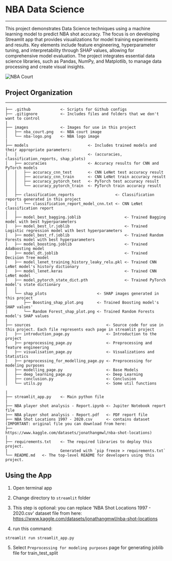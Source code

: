 # NBA Data Science
***
This project demonstrates Data Science techniques using a machine learning model to predict NBA shot accuracy. 
The focus is on developing Streamlit app that provides visualizations for model training experiments and results. 
Key elements include feature engineering, hyperparameter tuning, and interpretability through SHAP values, 
allowing for comprehensive model evaluation. 
The project integrates essential data science libraries, such as Pandas, NumPy, and Matplotlib, 
to manage data processing and create visual insights.

![NBA Court](https://github.com/MihranD/nba_ds/blob/main/images/nba_court.png)

## Project Organization
----------------------------------------------------------------------------------------------
    ├── .github             <- Scripts for Github configs
    ├── .gitignore          <- Includes files and folders that we don't want to control
    |
    ├── images              <- Images for use in this project
    │   ├── nba_court.png   <- NBA court image
    │   └── nba-logo.png    <- NBA logo image
    |
    ├── models                          <- Includes trained models and their appropriate parameters: 
    │   │                               <- (accuracies, classification_reports, shap_plots)
    │   ├── accuracies                  <- Accuracy results for CNN and PyTorch models
    │   │   ├── accuracy_cnn_test       <- CNN LeNet test accuracy result
    │   │   ├── accuracy_cnn_train      <- CNN LeNet train accuracy result
    │   │   ├── accuracy_pytorch_test   <- PyTorch test accuracy result
    │   │   └── accuracy_pytorch_train  <- PyTorch train accuracy result
    │   │
    │   ├── classification_reports                  <- Classification reports generated in this project
    │   │   └── classification_report_model_cnn.txt <- CNN LeNet classification report
    │   │   
    │   ├── model_best_bagging.joblib                   <- Trained Bagging model with best hyperparameters
    │   ├── model_best_lr.joblib                        <- Trained Logistic regression model with best hyperparameters
    │   ├── model_best_rf.joblib                        <- Trained Random Forests model with best hyperparameters
    │   ├── model_boosting.joblib                       <- Trained AdaBoosting model
    │   ├── model_dt.joblib                             <- Trained Decision Tree model
    │   ├── model_lenet_training_history_leaky_relu.pkl <- Trained CNN LeNet model's history dictionary
    │   ├── model_lenet.keras                           <- Trained CNN LeNet model
    │   ├── model_pytorch_state_dict.pth                <- Trained PyTorch model's state dictionary
    │   │
    │   └── shap_plots                      <- SHAP images generated in this project
    │       ├── Boosting_shap_plot.png      <- Trained Boosting model's SHAP values'
    │       └── Random Forest_shap_plot.png <- Trained Random Forests model's SHAP values
    |
    ├── sources                                 <- Source code for use in this project. Each file represents each page in streamlit project
    │   ├── introduction_page.py                <- Introduction to the project
    │   ├── preprocessing_page.py               <- Preprocessing and feature engineering
    │   ├── visualisation_page.py               <- Visualizations and Statistics
    │   ├── preprocessing_for_modelling_page.py <- Preprocessing for modeling purposes
    │   ├── modelling_page.py                   <- Base Models
    │   ├── deep_learning_page.py               <- Deep Learning
    │   ├── conclusion.py                       <- Conclusion
    │   └── utils.py                            <- Some util functions
    
    |
    ├── streamlit_app.py    <- Main python file
    |
    ├── NBA player shot analysis - Report.ipynb <- Jupiter Notebook report file
    ├── NBA player shot analysis - Report.pdf   <- PDF report file
    ├── NBA Shot Locations 1997 - 2020.csv      <- contains dataset (IMPORTANT: original file you can download from here: 
    ├──                                         https://www.kaggle.com/datasets/jonathangmwl/nba-shot-locations)
    |
    ├── requirements.txt    <- The required libraries to deploy this project. 
    |                       Generated with `pip freeze > requirements.txt`
    └── README.md   <- The top-level README for developers using this project.

## Using the App

1. Open terminal app

2. Change directory to `streamlit` folder
 
3. This step is optional: you can replace 'NBA Shot Locations 1997 - 2020.csv' dataset file from here: https://www.kaggle.com/datasets/jonathangmwl/nba-shot-locations

4. run this command:
```bash
streamlit run streamlit_app.py
``` 

5. Select `Preprocessing for modeling purposes` page for generating joblib file for train_test_split
